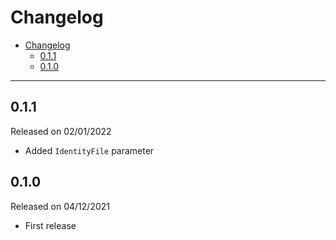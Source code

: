 # Changelog

- [Changelog](#changelog)
  - [0.1.1](#011)
  - [0.1.0](#010)

---

## 0.1.1

Released on 02/01/2022

- Added `IdentityFile` parameter

## 0.1.0

Released on 04/12/2021

- First release
